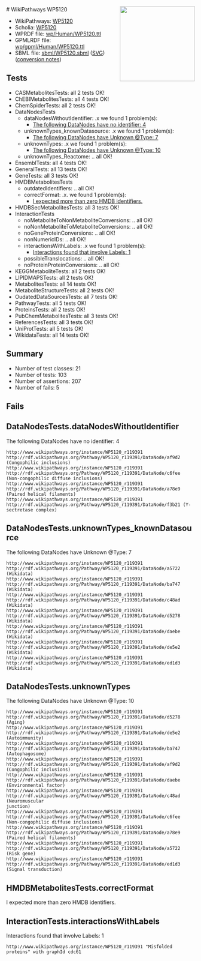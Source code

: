<img style="float: right; width: 200px" src="../logo.png" />
# WikiPathways WP5120

* WikiPathways: [WP5120](https://identifiers.org/wikipathways:WP5120)
* Scholia: [WP5120](https://scholia.toolforge.org/wikipathways/WP5120)
* WPRDF file: [wp/Human/WP5120.ttl](../wp/Human/WP5120.ttl)
* GPMLRDF file: [wp/gpml/Human/WP5120.ttl](../wp/gpml/Human/WP5120.ttl)
* SBML file: [sbml/WP5120.sbml](../sbml/WP5120.sbml) ([SVG](../sbml/WP5120.svg)) ([conversion notes](../sbml/WP5120.txt))

## Tests
* CASMetabolitesTests: all 2 tests OK!
* ChEBIMetabolitesTests: all 4 tests OK!
* ChemSpiderTests: all 2 tests OK!
* DataNodesTests
    * dataNodesWithoutIdentifier: .x we found 1 problem(s):
        * [The following DataNodes have no identifier: 4](#d2d32fa3)
    * unknownTypes_knownDatasource: .x we found 1 problem(s):
        * [The following DataNodes have Unknown @Type: 7](#904516dc)
    * unknownTypes: .x we found 1 problem(s):
        * [The following DataNodes have Unknown @Type: 10](#ef950831)
    * unknownTypes_Reactome: .. all OK!
* EnsemblTests: all 4 tests OK!
* GeneralTests: all 13 tests OK!
* GeneTests: all 3 tests OK!
* HMDBMetabolitesTests
    * outdatedIdentifiers: .. all OK!
    * correctFormat: .x. we found 1 problem(s):
        * [I expected more than zero HMDB identifiers.](#ad154c1e)
* HMDBSecMetabolitesTests: all 3 tests OK!
* InteractionTests
    * noMetaboliteToNonMetaboliteConversions: .. all OK!
    * noNonMetaboliteToMetaboliteConversions: .. all OK!
    * noGeneProteinConversions: .. all OK!
    * nonNumericIDs: .. all OK!
    * interactionsWithLabels: .x we found 1 problem(s):
        * [Interactions found that involve Labels: 1](#630d2678)
    * possibleTranslocations: .. all OK!
    * noProteinProteinConversions: .. all OK!
* KEGGMetaboliteTests: all 2 tests OK!
* LIPIDMAPSTests: all 2 tests OK!
* MetabolitesTests: all 14 tests OK!
* MetaboliteStructureTests: all 2 tests OK!
* OudatedDataSourcesTests: all 7 tests OK!
* PathwayTests: all 5 tests OK!
* ProteinsTests: all 2 tests OK!
* PubChemMetabolitesTests: all 3 tests OK!
* ReferencesTests: all 3 tests OK!
* UniProtTests: all 5 tests OK!
* WikidataTests: all 14 tests OK!


## Summary

* Number of test classes: 21
* Number of tests: 103
* Number of assertions: 207
* Number of fails: 5

## Fails

<a name="d2d32fa3" />

## DataNodesTests.dataNodesWithoutIdentifier

The following DataNodes have no identifier: 4
```
http://www.wikipathways.org/instance/WP5120_r119391 http://rdf.wikipathways.org/Pathway/WP5120_r119391/DataNode/af9d2 (Congophilic inclusions)
http://www.wikipathways.org/instance/WP5120_r119391 http://rdf.wikipathways.org/Pathway/WP5120_r119391/DataNode/c6fee (Non-congophilic diffuse inclusions)
http://www.wikipathways.org/instance/WP5120_r119391 http://rdf.wikipathways.org/Pathway/WP5120_r119391/DataNode/a78e9 (Paired helical filaments)
http://www.wikipathways.org/instance/WP5120_r119391 http://rdf.wikipathways.org/Pathway/WP5120_r119391/DataNode/f3b21 (Y-sectretase complex)
```

<a name="904516dc" />

## DataNodesTests.unknownTypes_knownDatasource

The following DataNodes have Unknown @Type: 7
```
http://www.wikipathways.org/instance/WP5120_r119391 http://rdf.wikipathways.org/Pathway/WP5120_r119391/DataNode/a5722 (Wikidata)
http://www.wikipathways.org/instance/WP5120_r119391 http://rdf.wikipathways.org/Pathway/WP5120_r119391/DataNode/ba747 (Wikidata)
http://www.wikipathways.org/instance/WP5120_r119391 http://rdf.wikipathways.org/Pathway/WP5120_r119391/DataNode/c48ad (Wikidata)
http://www.wikipathways.org/instance/WP5120_r119391 http://rdf.wikipathways.org/Pathway/WP5120_r119391/DataNode/d5278 (Wikidata)
http://www.wikipathways.org/instance/WP5120_r119391 http://rdf.wikipathways.org/Pathway/WP5120_r119391/DataNode/daebe (Wikidata)
http://www.wikipathways.org/instance/WP5120_r119391 http://rdf.wikipathways.org/Pathway/WP5120_r119391/DataNode/de5e2 (Wikidata)
http://www.wikipathways.org/instance/WP5120_r119391 http://rdf.wikipathways.org/Pathway/WP5120_r119391/DataNode/ed1d3 (Wikidata)
```

<a name="ef950831" />

## DataNodesTests.unknownTypes

The following DataNodes have Unknown @Type: 10
```
http://www.wikipathways.org/instance/WP5120_r119391 http://rdf.wikipathways.org/Pathway/WP5120_r119391/DataNode/d5278 (Aging)
http://www.wikipathways.org/instance/WP5120_r119391 http://rdf.wikipathways.org/Pathway/WP5120_r119391/DataNode/de5e2 (Autoimmunity)
http://www.wikipathways.org/instance/WP5120_r119391 http://rdf.wikipathways.org/Pathway/WP5120_r119391/DataNode/ba747 (Autophagosome)
http://www.wikipathways.org/instance/WP5120_r119391 http://rdf.wikipathways.org/Pathway/WP5120_r119391/DataNode/af9d2 (Congophilic inclusions)
http://www.wikipathways.org/instance/WP5120_r119391 http://rdf.wikipathways.org/Pathway/WP5120_r119391/DataNode/daebe (Environmental factor)
http://www.wikipathways.org/instance/WP5120_r119391 http://rdf.wikipathways.org/Pathway/WP5120_r119391/DataNode/c48ad (Neuromuscular 
junction)
http://www.wikipathways.org/instance/WP5120_r119391 http://rdf.wikipathways.org/Pathway/WP5120_r119391/DataNode/c6fee (Non-congophilic diffuse inclusions)
http://www.wikipathways.org/instance/WP5120_r119391 http://rdf.wikipathways.org/Pathway/WP5120_r119391/DataNode/a78e9 (Paired helical filaments)
http://www.wikipathways.org/instance/WP5120_r119391 http://rdf.wikipathways.org/Pathway/WP5120_r119391/DataNode/a5722 (Risk gene)
http://www.wikipathways.org/instance/WP5120_r119391 http://rdf.wikipathways.org/Pathway/WP5120_r119391/DataNode/ed1d3 (Signal transduction)
```

<a name="ad154c1e" />

## HMDBMetabolitesTests.correctFormat

I expected more than zero HMDB identifiers.
<a name="630d2678" />

## InteractionTests.interactionsWithLabels

Interactions found that involve Labels: 1
```
http://www.wikipathways.org/instance/WP5120_r119391 "Misfolded
proteins" with graphId cdc61
```

